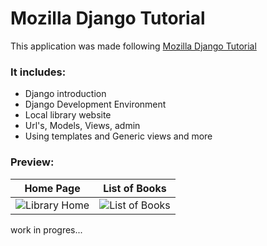 # Mozilla Django Tutorial

This application was made following [Mozilla Django Tutorial](https://developer.mozilla.org/en-US/docs/Learn/Server-side/Django)

### It includes:
  - Django introduction
  - Django Development Environment
  - Local library website
  - Url's, Models, Views, admin
  - Using templates and Generic views and more
  
  ### Preview:
Home Page    |  List of Books
:-------------------------:|:-------------------------:
![Library Home](https://i.imgur.com/SGdvy8s.jpg)  |  ![List of Books](https://i.imgur.com/02b8wno.jpg)

work in progres...
